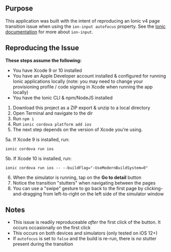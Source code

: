 ## Purpose

This application was built with the intent of reproducing an Ionic v4 page transition issue when using the `ion-input autofocus` property. See the [Ionic documentation](https://beta.ionicframework.com/docs/api/input/) for more about `ion-input`. 


## Reproducing the Issue

**These steps assume the following:**
- You have Xcode 9 or 10 installed
- You have an Apple Developer account installed & configured for running Ionic applications locally (note: you may need to change your provisioning profile / code signing in Xcode when running the app locally)
- You have the Ionic CLI & npm/NodeJS installed

1. Download this project as a ZIP export & unzip to a local directory
2. Open Terminal and navigate to the dir
3. Run `npm i`
4. Run `ionic cordova platform add ios`
5. The next step depends on the version of Xcode you're using.

5a. If Xcode 9 is installed, run:
```
ionic cordova run ios
```
5b. If Xcode 10 is installed, run: 
```
ionic cordova run ios -- --buildFlag="-UseModernBuildSystem=0"
``` 

6. When the simulator is running, tap on the **Go to detail** button
7. Notice the transition "stutters" when navigating between the pages
8. You can use a "swipe" gesture to go back to the first page by clicking-and-dragging from left-to-right on the left side of the simulator window


## Notes
- This issue is readily reproduceable *after* the first click of the button. It occurs occasionally on the first click
- This occurs on both devices and simulators (only tested on iOS 12+)
- If `autofocus` is set to `false` and the build is re-run, there is *no* stutter present during the transition